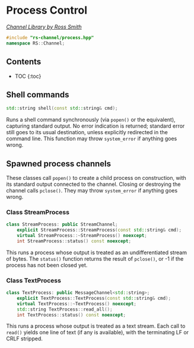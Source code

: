 # Process Control

_[Channel Library by Ross Smith](index.html)_

```c++
#include "rs-channel/process.hpp"
namespace RS::Channel;
```

## Contents

* TOC
{:toc}

## Shell commands

```c++
std::string shell(const std::string& cmd);
```

Runs a shell command synchronously (via `popen()` or the equivalent),
capturing standard output. No error indication is returned; standard error
still goes to its usual destination, unless explicitly redirected in the
command line. This function may throw `system_error` if anything goes wrong.

## Spawned process channels

These classes call `popen()` to create a child process on construction, with
its standard output connected to the channel. Closing or destroying the
channel calls `pclose()`. They may throw `system_error` if anything goes
wrong.

### Class StreamProcess

```c++
class StreamProcess: public StreamChannel;
    explicit StreamProcess::StreamProcess(const std::string& cmd);
    virtual StreamProcess::~StreamProcess() noexcept;
    int StreamProcess::status() const noexcept;
```

This runs a process whose output is treated as an undifferentiated stream of
bytes. The `status()` function returns the result of `pclose()`, or -1 if the
process has not been closed yet.

### Class TextProcess

```c++
class TextProcess: public MessageChannel<std::string>;
    explicit TextProcess::TextProcess(const std::string& cmd);
    virtual TextProcess::~TextProcess() noexcept;
    std::string TextProcess::read_all();
    int TextProcess::status() const noexcept;
```

This runs a process whose output is treated as a text stream. Each call to
`read()` yields one line of text (if any is available), with the terminating
LF or CRLF stripped.
